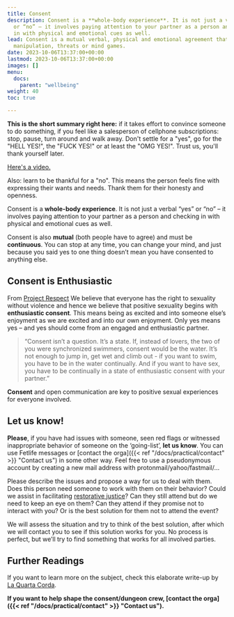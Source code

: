 ```yaml
---
title: Consent
description: Consent is a **whole-body experience**. It is not just a verbal “yes”
  or “no” – it involves paying attention to your partner as a person and checking
  in with physical and emotional cues as well.
lead: Consent is a mutual verbal, physical and emotional agreement that happens without
  manipulation, threats or mind games.
date: 2023-10-06T13:37:00+00:00
lastmod: 2023-10-06T13:37:00+00:00
images: []
menu: 
  docs:
    parent: "wellbeing"
weight: 40
toc: true

---
```

**This is the short summary right here:** if it takes effort to convince someone to do something, if you feel like a salesperson of cellphone subscriptions: stop, pause, turn around and walk away. Don't settle for a "yes", go for the "HELL YES!", the "FUCK YES!" or at least the "OMG YES!". Trust us, you'll thank yourself later.

[Here's a video.](https://www.youtube.com/watch?v=AqBQH1e7XwQ "Enthusiastic Consent!")

Also: learn to be thankful for a "no". This means the person feels fine with expressing their wants and needs. Thank them for their honesty and openness.

Consent is a **whole-body experience**. It is not just a verbal “yes” or “no” – it involves paying attention to your partner as a person and checking in with physical and emotional cues as well.

Consent is also **mutual** (both people have to agree) and must be **continuous**. You can stop at any time, you can change your mind, and just because you said yes to one thing doesn’t mean you have consented to anything else.

## Consent is Enthusiastic

From [Project Respect](https://www.projectrespect.ca/consent/) We believe that everyone has the right to sexuality without violence and hence we believe that positive sexuality begins with **enthusiastic consent**. This means being as excited and into someone else’s enjoyment as we are excited and into our own enjoyment. Only yes means yes – and yes should come from an engaged and enthusiastic partner.

> “Consent isn’t a question. It’s a state. If, instead of lovers, the two of you were synchronized swimmers, consent would be the water. It’s not enough to jump in, get wet and climb out - if you want to swim, you have to be in the water continually. And if you want to have sex, you have to be continually in a state of enthusiastic consent with your partner.”

**Consent** and open communication are key to positive sexual experiences for everyone involved.

## Let us know! 

**Please**, if you have had issues with someone, seen red flags or witnessed inappropriate behavior of someone on the ‘going-list’, **let us know**.
You can use Fetlife messages or [contact the orga]({{< ref "/docs/practical/contact" >}} "Contact us") in some other way.
Feel free to use a pseudonymous account by creating a new mail address with protonmail/yahoo/fastmail/… 

Please describe the issues and propose a way for us to deal with them. Does this person need someone to work with them on their behavior? Could we assist in facilitating [restorative justice](https://en.wikipedia.org/wiki/Restorative_justice)? Can they still attend but do we need to keep an eye on them? Can they attend if they promise not to interact with you? Or is the best solution for them not to attend the event?

We will assess the situation and try to think of the best solution, after which we will contact you to see if this solution works for you. No process is perfect, but we’ll try to find something that works for all involved parties.

## Further Readings

If you want to learn more on the subject, check this elaborate write-up by [La Quarta Corda](https://www.laquartacorda.it/en/consent/).

**If you want to help shape the consent/dungeon crew, [contact the orga]({{< ref "/docs/practical/contact" >}} "Contact us").**
